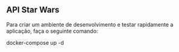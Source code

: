 ## API Star Wars

Para criar um ambiente de desenvolvimento e testar rapidamente a aplicação, faça o seguinte comando:

docker-compose up -d